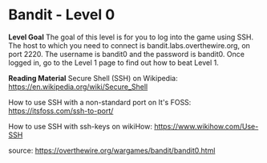 # Bandit - Level 0
**Level Goal**
The goal of this level is for you to log into the game using SSH. The host to which you need to connect is bandit.labs.overthewire.org, on port 2220. The username is bandit0 and the password is bandit0. Once logged in, go to the Level 1 page to find out how to beat Level 1.

**Reading Material**
Secure Shell (SSH) on Wikipedia: https://en.wikipedia.org/wiki/Secure_Shell

How to use SSH with a non-standard port on It's FOSS: https://itsfoss.com/ssh-to-port/

How to use SSH with ssh-keys on wikiHow: https://www.wikihow.com/Use-SSH

source: https://overthewire.org/wargames/bandit/bandit0.html

